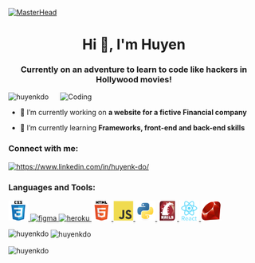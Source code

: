 [![MasterHead](https://media.giphy.com/headers/GitHub/w8ZJLtJbmuph.gif)](https://www.linkedin.com/in/huyenk-do/)
<h1 align="center">Hi 👋, I'm Huyen</h1>
<h3 align="center">Currently on an adventure to learn to code like hackers in Hollywood movies!</h3>
<img align="right" alt="Coding" width="400" src="https://media.tenor.com/Bpbu2-YNL6cAAAAM/hacker-pupper-dog.gif">

<p align="left"> <img src="https://komarev.com/ghpvc/?username=huyenkdo&label=Profile%20views&color=0e75b6&style=flat" alt="huyenkdo" /> </p>

- 🔭 I’m currently working on **a website for a fictive Financial company**

- 🌱 I’m currently learning **Frameworks, front-end and back-end skills**

<h3 align="left">Connect with me:</h3>
<p align="left">
<a href="https://linkedin.com/in/https://www.linkedin.com/in/huyenk-do/" target="blank"><img align="center" src="https://raw.githubusercontent.com/rahuldkjain/github-profile-readme-generator/master/src/images/icons/Social/linked-in-alt.svg" alt="https://www.linkedin.com/in/huyenk-do/" height="30" width="40" /></a>
</p>

<h3 align="left">Languages and Tools:</h3>
<p align="left"> <a href="https://www.w3schools.com/css/" target="_blank" rel="noreferrer"> <img src="https://raw.githubusercontent.com/devicons/devicon/master/icons/css3/css3-original-wordmark.svg" alt="css3" width="40" height="40"/> </a> <a href="https://www.figma.com/" target="_blank" rel="noreferrer"> <img src="https://www.vectorlogo.zone/logos/figma/figma-icon.svg" alt="figma" width="40" height="40"/> </a> <a href="https://heroku.com" target="_blank" rel="noreferrer"> <img src="https://www.vectorlogo.zone/logos/heroku/heroku-icon.svg" alt="heroku" width="40" height="40"/> </a> <a href="https://www.w3.org/html/" target="_blank" rel="noreferrer"> <img src="https://raw.githubusercontent.com/devicons/devicon/master/icons/html5/html5-original-wordmark.svg" alt="html5" width="40" height="40"/> </a> <a href="https://developer.mozilla.org/en-US/docs/Web/JavaScript" target="_blank" rel="noreferrer"> <img src="https://raw.githubusercontent.com/devicons/devicon/master/icons/javascript/javascript-original.svg" alt="javascript" width="40" height="40"/> </a> <a href="https://www.python.org" target="_blank" rel="noreferrer"> <img src="https://raw.githubusercontent.com/devicons/devicon/master/icons/python/python-original.svg" alt="python" width="40" height="40"/> </a> <a href="https://rubyonrails.org" target="_blank" rel="noreferrer"> <img src="https://raw.githubusercontent.com/devicons/devicon/master/icons/rails/rails-original-wordmark.svg" alt="rails" width="40" height="40"/> </a> <a href="https://reactjs.org/" target="_blank" rel="noreferrer"> <img src="https://raw.githubusercontent.com/devicons/devicon/master/icons/react/react-original-wordmark.svg" alt="react" width="40" height="40"/> </a> <a href="https://www.ruby-lang.org/en/" target="_blank" rel="noreferrer"> <img src="https://raw.githubusercontent.com/devicons/devicon/master/icons/ruby/ruby-original.svg" alt="ruby" width="40" height="40"/> </a> </p>

<p><img align="left" src="https://github-readme-stats.vercel.app/api/top-langs?username=huyenkdo&show_icons=true&locale=en&layout=compact" alt="huyenkdo" /></p>

<p>&nbsp;<img align="center" src="https://github-readme-stats.vercel.app/api?username=huyenkdo&show_icons=true&locale=en" alt="huyenkdo" /></p>

<p><img align="center" src="https://github-readme-streak-stats.herokuapp.com/?user=huyenkdo&" alt="huyenkdo" /></p>
